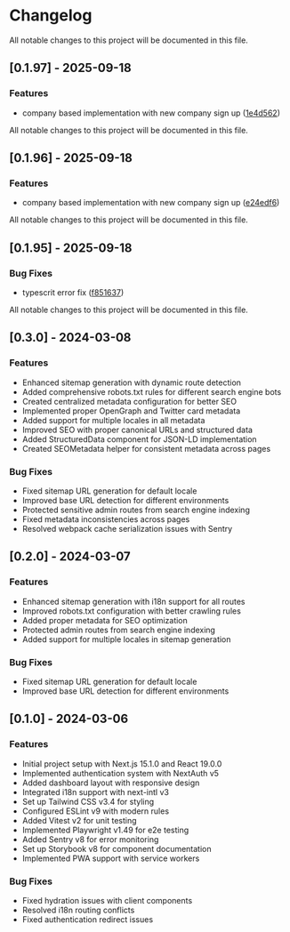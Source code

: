 # Changelog

All notable changes to this project will be documented in this file.

## [0.1.97] - 2025-09-18

### Features

* company based implementation with new company sign up ([1e4d562](https://github.com/afaqdean/hrms-frontend/commit/1e4d562))

All notable changes to this project will be documented in this file.

## [0.1.96] - 2025-09-18

### Features

* company based implementation with new company sign up ([e24edf6](https://github.com/afaqdean/hrms-frontend/commit/e24edf6))

All notable changes to this project will be documented in this file.

## [0.1.95] - 2025-09-18

### Bug Fixes

* typescrit error fix ([f851637](https://github.com/afaqdean/hrms-frontend/commit/f851637))

All notable changes to this project will be documented in this file.

## [0.3.0] - 2024-03-08

### Features

* Enhanced sitemap generation with dynamic route detection
* Added comprehensive robots.txt rules for different search engine bots
* Created centralized metadata configuration for better SEO
* Implemented proper OpenGraph and Twitter card metadata
* Added support for multiple locales in all metadata
* Improved SEO with proper canonical URLs and structured data
* Added StructuredData component for JSON-LD implementation
* Created SEOMetadata helper for consistent metadata across pages

### Bug Fixes

* Fixed sitemap URL generation for default locale
* Improved base URL detection for different environments
* Protected sensitive admin routes from search engine indexing
* Fixed metadata inconsistencies across pages
* Resolved webpack cache serialization issues with Sentry

## [0.2.0] - 2024-03-07

### Features

* Enhanced sitemap generation with i18n support for all routes
* Improved robots.txt configuration with better crawling rules
* Added proper metadata for SEO optimization
* Protected admin routes from search engine indexing
* Added support for multiple locales in sitemap generation

### Bug Fixes

* Fixed sitemap URL generation for default locale
* Improved base URL detection for different environments

## [0.1.0] - 2024-03-06

### Features

* Initial project setup with Next.js 15.1.0 and React 19.0.0
* Implemented authentication system with NextAuth v5
* Added dashboard layout with responsive design
* Integrated i18n support with next-intl v3
* Set up Tailwind CSS v3.4 for styling
* Configured ESLint v9 with modern rules
* Added Vitest v2 for unit testing
* Implemented Playwright v1.49 for e2e testing
* Added Sentry v8 for error monitoring
* Set up Storybook v8 for component documentation
* Implemented PWA support with service workers

### Bug Fixes

* Fixed hydration issues with client components
* Resolved i18n routing conflicts
* Fixed authentication redirect issues
